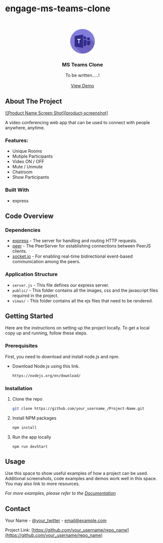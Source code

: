 # engage-ms-teams-clone



<!-- PROJECT LOGO -->
<br />
<p align="center">
  <a href="https://github.com/geetikajhanji11/engage-ms-teams-clone">
    <img src="public/assets/logo.png" alt="Logo" width="80" height="80">
  </a>

  <h3 align="center">MS Teams Clone</h3>

  <p align="center">
    To be written.....!
    <br />
    <br />
    <a href="TO BE SET">View Demo</a>
  </p>
</p>


<!-- ABOUT THE PROJECT -->
## About The Project

[![Product Name Screen Shot][product-screenshot]](https://example.com)

A video conferencing web app that can be used to connect with people anywhere, anytime. 

### Features:
* Unique Rooms
* Mutiple Participants
* Video ON / OFF
* Mute / Unmute
* Chatroom
* Show Participants

### Built With
* express




## Code Overview

### Dependencies

* [express](https://github.com/expressjs/express) - The server for handling and routing HTTP requests.
* [peer](https://peerjs.com/) - The PeerServer for establishing connections between PeerJS clients.
* [socket.io](https://socket.io/docs/v4/index.html) - For enabling real-time bidirectional event-based communication among the peers.

### Application Structure

* `server.js` - This file defines our express server.
* `public/` - This folder contains all the images, css and the javascript files required in the project.
* `views/` - This folder contains all the ejs files that need to be rendered.




<!-- GETTING STARTED -->
## Getting Started

Here are the instructions on setting up the project locally.
To get a local copy up and running, follow these steps.

### Prerequisites

First, you need to download and install node.js and npm.
* Download Node.js using this link.
  ```sh
  https://nodejs.org/en/download/
  ```

### Installation

1. Clone the repo
   ```sh
   git clone https://github.com/your_username_/Project-Name.git
   ```
2. Install NPM packages
   ```sh
   npm install
   ```
3. Run the app locally
   ```JS
   npm run devStart
   ```



<!-- USAGE EXAMPLES -->
## Usage

Use this space to show useful examples of how a project can be used. Additional screenshots, code examples and demos work well in this space. You may also link to more resources.

_For more examples, please refer to the [Documentation](https://example.com)_



<!-- CONTACT -->
## Contact

Your Name - [@your_twitter](https://twitter.com/your_username) - email@example.com

Project Link: [https://github.com/your_username/repo_name](https://github.com/your_username/repo_name)

